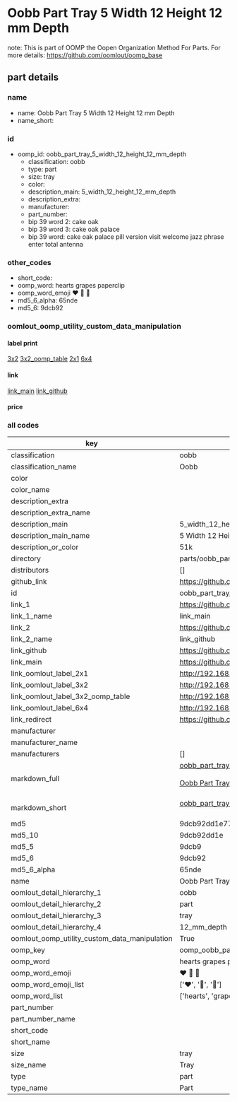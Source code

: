 # Oobb Part Tray 5 Width 12 Height 12 mm Depth  

note: This is part of OOMP the Oopen Organization Method For Parts. For more details: https://github.com/oomlout/oomp_base

##  part details
  







### name
* name: Oobb Part Tray 5 Width 12 Height 12 mm Depth
* name_short: 
### id
* oomp_id: oobb_part_tray_5_width_12_height_12_mm_depth
  * classification: oobb
  * type: part
  * size: tray
  * color: 
  * description_main: 5_width_12_height_12_mm_depth
  * description_extra: 
  * manufacturer: 
  * part_number: 
  * bip 39 word 2: cake oak
  * bip 39 word 3: cake oak palace
  * bip 39 word: cake oak palace pill version visit welcome jazz phrase enter total antenna

### other_codes
* short_code: 
* oomp_word: hearts grapes paperclip
* oomp_word_emoji :hearts: :grapes: :paperclip:
* md5_6_alpha: 65nde
* md5_6: 9dcb92






### oomlout_oomp_utility_custom_data_manipulation
#### label print
[3x2](http://192.168.1.245:1112/?label=oomp%2065nde)
[3x2_oomp_table](http://192.168.1.108:1112/?label=oomp%2065nde)
[2x1](http://192.168.1.242:1112/?label=oomp%2065nde)
[6x4](http://192.168.1.55:1112/?label=oomp%2065nde)    

#### link

[link_main](https://github.com/oomlout/oomlout_oomp_version_1_messy/tree/main/parts/oobb_part_tray_5_width_12_height_12_mm_depth) [link_github](https://github.com/oomlout/oomlout_oomp_version_1_messy/tree/main/parts/oobb_part_tray_5_width_12_height_12_mm_depth)                             

#### price







### all codes 
| key | value |  
| --- | --- |  
| classification | oobb |  
| classification_name | Oobb |  
| color |  |  
| color_name |  |  
| description_extra |  |  
| description_extra_name |  |  
| description_main | 5_width_12_height_12_mm_depth |  
| description_main_name | 5 Width 12 Height 12 mm Depth |  
| description_or_color | 51k |  
| directory | parts/oobb_part_tray_5_width_12_height_12_mm_depth |  
| distributors | [] |  
| github_link | https://github.com/oomlout/oomlout_oomp_part_src/tree/main/parts/oobb_part_tray_5_width_12_height_12_mm_depth |  
| id | oobb_part_tray_5_width_12_height_12_mm_depth |  
| link_1 | https://github.com/oomlout/oomlout_oomp_version_1_messy/tree/main/parts/oobb_part_tray_5_width_12_height_12_mm_depth |  
| link_1_name | link_main |  
| link_2 | https://github.com/oomlout/oomlout_oomp_version_1_messy/tree/main/parts/oobb_part_tray_5_width_12_height_12_mm_depth |  
| link_2_name | link_github |  
| link_github | https://github.com/oomlout/oomlout_oomp_version_1_messy/tree/main/parts/oobb_part_tray_5_width_12_height_12_mm_depth |  
| link_main | https://github.com/oomlout/oomlout_oomp_version_1_messy/tree/main/parts/oobb_part_tray_5_width_12_height_12_mm_depth |  
| link_oomlout_label_2x1 | http://192.168.1.242:1112/?label=oomp%2065nde |  
| link_oomlout_label_3x2 | http://192.168.1.245:1112/?label=oomp%2065nde |  
| link_oomlout_label_3x2_oomp_table | http://192.168.1.108:1112/?label=oomp%2065nde |  
| link_oomlout_label_6x4 | http://192.168.1.55:1112/?label=oomp%2065nde |  
| link_redirect | https://github.com/oomlout/oomlout_oomp_version_1_messy/tree/main/parts/oobb_part_tray_5_width_12_height_12_mm_depth |  
| manufacturer |  |  
| manufacturer_name |  |  
| manufacturers | [] |  
| markdown_full | [oobb_part_tray_5_width_12_height_12_mm_depth](none)<br>[](none)<br>[Oobb Part Tray 5 Width 12 Height 12 Mm Depth](none)<br><br> |  
| markdown_short | [oobb_part_tray_5_width_12_height_12_mm_depth](none)<br><br> |  
| md5 | 9dcb92dd1e777f2bd3796a4d3e65f102 |  
| md5_10 | 9dcb92dd1e |  
| md5_5 | 9dcb9 |  
| md5_6 | 9dcb92 |  
| md5_6_alpha | 65nde |  
| name | Oobb Part Tray 5 Width 12 Height 12 mm Depth |  
| oomlout_detail_hierarchy_1 | oobb |  
| oomlout_detail_hierarchy_2 | part |  
| oomlout_detail_hierarchy_3 | tray |  
| oomlout_detail_hierarchy_4 | 12_mm_depth |  
| oomlout_oomp_utility_custom_data_manipulation | True |  
| oomp_key | oomp_oobb_part_tray_5_width_12_height_12_mm_depth |  
| oomp_word | hearts grapes paperclip |  
| oomp_word_emoji | :hearts: :grapes: :paperclip: |  
| oomp_word_emoji_list | [':hearts:', ':grapes:', ':paperclip:'] |  
| oomp_word_list | ['hearts', 'grapes', 'paperclip'] |  
| part_number |  |  
| part_number_name |  |  
| short_code |  |  
| short_name |  |  
| size | tray |  
| size_name | Tray |  
| type | part |  
| type_name | Part |  

